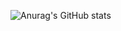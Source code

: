 ![Anurag's GitHub stats](https://github-readme-stats.vercel.app/api?username=SandrZeus&show_icons=true&theme=nightowl)
